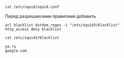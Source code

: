 
```bash
cat /etc/squid/squid.conf
```

Перед разрешаюзими правилами добавить

```
acl blacklist dstdom_regex -i "/etc/squid3/blacklist"
http_access deny blacklist
```

```bash
cat /etc/squid3/blacklist
```

```
ya.ru
google.com
```
